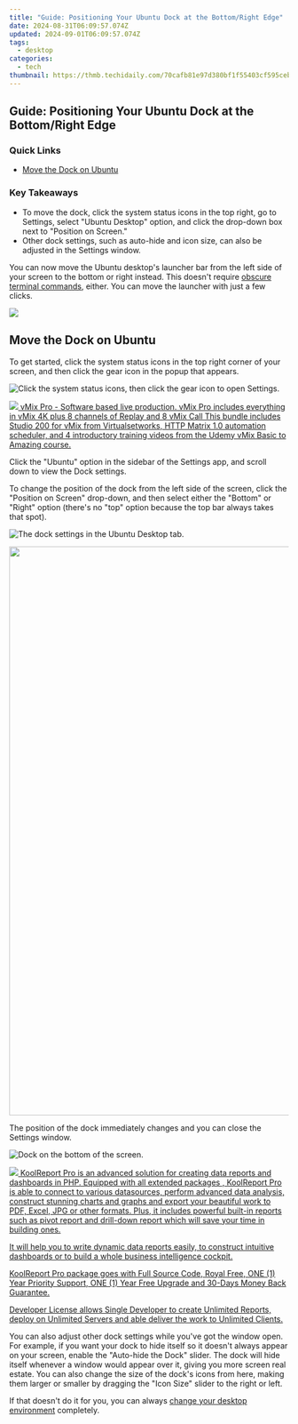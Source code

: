 ```yaml
---
title: "Guide: Positioning Your Ubuntu Dock at the Bottom/Right Edge"
date: 2024-08-31T06:09:57.074Z
updated: 2024-09-01T06:09:57.074Z
tags:
  - desktop
categories:
  - tech
thumbnail: https://thmb.techidaily.com/70cafb81e97d380bf1f55403cf595cebfeb242757ff19f24408692f694faf166.jpg
---
```


## Guide: Positioning Your Ubuntu Dock at the Bottom/Right Edge

### Quick Links

* [Move the Dock on Ubuntu](https://instagram-clips.techidaily.com/in-2024-meme-magic-sending-laughs-across-fb-and-insta-with-video-content/)

### Key Takeaways

* To move the dock, click the system status icons in the top right, go to Settings, select "Ubuntu Desktop" option, and click the drop-down box next to "Position on Screen."
* Other dock settings, such as auto-hide and icon size, can also be adjusted in the Settings window.

 You can now move the Ubuntu desktop's launcher bar from the left side of your screen to the bottom or right instead. This doesn't require [obscure terminal commands](https://common-error.techidaily.com/resolving-your-windows-11-copy-and-paste-malfunction-easily/), either. You can move the launcher with just a few clicks.

<!-- affiliate ads begin -->
<a href="https://store.massmailsoftware.com/order/checkout.php?PRODS=2069351&QTY=1&AFFILIATE=108875&CART=1"><img src="https://secure.avangate.com/images/merchant/dc87c13749315c7217cdc4ac692e704c/banera_for_partners-24_%282%29.jpg" border="0"></a>
<!-- affiliate ads end -->
##  Move the Dock on Ubuntu

 To get started, click the system status icons in the top right corner of your screen, and then click the gear icon in the popup that appears.

![Click the system status icons, then click the gear icon to open Settings.](https://static1.howtogeekimages.com/wordpress/wp-content/uploads/2024/02/1.png) 

<!-- affiliate ads begin -->
<a href="https://secure.2checkout.com/order/checkout.php?PRODS=30901410&QTY=1&AFFILIATE=108875&CART=1"> <img src="https://secure.avangate.com/images/merchant/ce9a6fb2becc2d235e62b125e9260102/products/copy_1_copy_vMixCallScreenshot1-large.jpg" border="0"> vMix Pro - Software based live production. vMix Pro includes everything in vMix 4K plus 8 channels of Replay and 8 vMix Call 
This bundle includes Studio 200 for vMix from Virtualsetworks, HTTP Matrix 1.0 automation scheduler, and 4 introductory training videos from the Udemy vMix Basic to Amazing course. </a>
<!-- affiliate ads end -->
 Click the "Ubuntu" option in the sidebar of the Settings app, and scroll down to view the Dock settings.

 To change the position of the dock from the left side of the screen, click the "Position on Screen" drop-down, and then select either the "Bottom" or "Right" option (there's no "top" option because the top bar always takes that spot).

![The dock settings in the Ubuntu Desktop tab.](https://static1.howtogeekimages.com/wordpress/wp-content/uploads/2024/02/2-ubuntu-desktop-tab.png) 

<!-- affiliate ads begin -->
<a href="https://ephamedtechinc.pxf.io/c/5597632/2097466/26400?prodsku=B700" target="_top" id="2097466"><img src="//a.impactradius-go.com/display-ad/26400-2097466" border="0" alt="" width="2048" height="1024"/></a><img height="0" width="0" src="https://imp.pxf.io/i/5597632/2097466/26400" style="position:absolute;visibility:hidden;" border="0" />
<!-- affiliate ads end -->
 The position of the dock immediately changes and you can close the Settings window.

![Dock on the bottom of the screen.](https://static1.howtogeekimages.com/wordpress/wp-content/uploads/2024/02/3-dock-on-bottom.png) 

<!-- affiliate ads begin -->
<a href="https://secure.2checkout.com/order/checkout.php?PRODS=4737285&QTY=1&AFFILIATE=108875&CART=1"><img src="https://secure.avangate.com/images/merchant/b2f83c409ce63012229fb9cd465bdcfe/products/copy_reporting_system.png" border="0">  KoolReport Pro  is an advanced solution for creating data reports and dashboards in PHP. Equipped with all  extended packages , KoolReport Pro is able to connect to various datasources, perform advanced data analysis, construct stunning charts and graphs and export your beautiful work to PDF, Excel, JPG or other formats. Plus, it includes powerful built-in reports such as pivot report and drill-down report which will save your time in building ones. 

 It will help you to write dynamic data reports easily, to construct intuitive dashboards or to build a whole business intelligence cockpit. 

  KoolReport Pro  package goes with Full Source Code, Royal Free, ONE (1) Year Priority Support, ONE (1) Year Free Upgrade and 30-Days Money Back Guarantee. 

  Developer License  allows  Single Developer  to create Unlimited Reports, deploy on Unlimited Servers and able deliver the work to Unlimited Clients. </a>
<!-- affiliate ads end -->
 You can also adjust other dock settings while you've got the window open. For example, if you want your dock to hide itself so it doesn't always appear on your screen, enable the "Auto-hide the Dock" slider. The dock will hide itself whenever a window would appear over it, giving you more screen real estate. You can also change the size of the dock's icons from here, making them larger or smaller by dragging the "Icon Size" slider to the right or left.

 If that doesn't do it for you, you can always [change your desktop environment](https://hardware-help.techidaily.com/complete-guide-installing-epson-xp-410-printer-drivers-on-windows-pcs/) completely.

<ins class="adsbygoogle"
     style="display:block"
     data-ad-format="autorelaxed"
     data-ad-client="ca-pub-7571918770474297"
     data-ad-slot="1223367746"></ins>



<ins class="adsbygoogle"
     style="display:block"
     data-ad-client="ca-pub-7571918770474297"
     data-ad-slot="8358498916"
     data-ad-format="auto"
     data-full-width-responsive="true"></ins>


